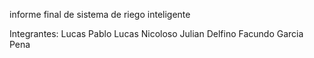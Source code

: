 informe final de sistema de riego inteligente


Integrantes:
Lucas
Pablo
Lucas Nicoloso
Julian Delfino
Facundo Garcia Pena